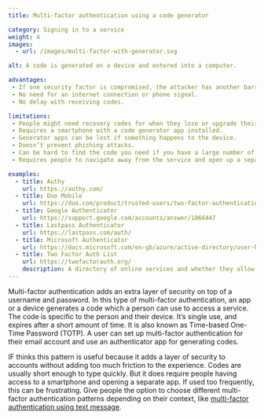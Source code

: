 ```yaml
---
title: Multi-factor authentication using a code generator

category: Signing in to a service
weight: 4
images:
  - url: /images/multi-factor-with-generator.svg

alt: A code is generated on a device and entered into a computer.

advantages:
 - If one security factor is compromised, the attacker has another barrier to get through.
 - No need for an internet connection or phone signal.
 - No delay with receiving codes.

limitations:
 - People might need recovery codes for when they lose or upgrade their phone, or run out of battery.
 - Requires a smartphone with a code generator app installed.
 - Generator apps can be lost if something happens to the device.
 - Doesn’t prevent phishing attacks.
 - Can be hard to find the code you need if you have a large number of services in the generator app.
 - Requires people to navigate away from the service and open up a separate app.

examples:
  - title: Authy
    url: https://authy.com/
  - title: Duo Mobile
    url: https://duo.com/product/trusted-users/two-factor-authentication/duo-mobile
  - title: Google Authenticator
    url: https://support.google.com/accounts/answer/1066447
  - title: Lastpass Authenticator
    url: https://lastpass.com/auth/
  - title: Microsoft Authenticator
    url: https://docs.microsoft.com/en-gb/azure/active-directory/user-help/user-help-auth-app-download-install
  - title: Two Factor Auth List
    url: https://twofactorauth.org/
    description: A directory of online services and whether they allow multi-factor authentication.
---
```

Multi-factor authentication adds an extra layer of security on top of a username and password. In this type of multi-factor authentication, an app or a device generates a code which a person can use to access a service. The code is specific to the person and their device. It’s single use, and expires after a short amount of time. It is also known as Time-based One-Time Password (TOTP). A user can set up multi-factor authentication for their email account and use an authenticator app for generating codes.

IF thinks this pattern is useful because it adds a layer of security to accounts without adding too much friction to the experience. Codes are usually short enough to type quickly. But it does require people having access to a smartphone and opening a separate app. If used too frequently, this can be frustrating. Give people the option to choose different multi-factor authentication patterns depending on their context, like [multi-factor authentication using text message](/patterns/multi-factor-authentication-using-text-message/).
